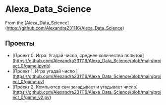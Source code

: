 # Alexa_Data_Science
From the [Alexa_Data_Science] (https://github.com/Alexandra231116/Alexa_Data_Science)

## Проекты

* [Проект 0. Игра: Угадай число, среднее количество попыток] (https://github.com/Alexandra231116/Alexa_Data_Science/blob/main/project_0/game.ipynb)
* [Проект 1. Игра угадай число ] (https://github.com/Alexandra231116/Alexa_Data_Science/blob/main/project_0/game.py)
* [Проект 2. Компьютер сам загадывает и угадывает число] (https://github.com/Alexandra231116/Alexa_Data_Science/blob/main/project_0/game_v2.py)
